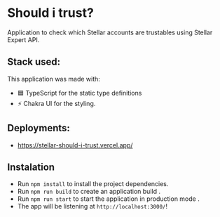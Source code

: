 # Should i trust?

Application to check which Stellar accounts are trustables using Stellar Expert API.

## Stack used:

This application was made with:

- 🟦 TypeScript for the static type definitions
- ⚡️ Chakra UI for the styling.

## Deployments:

- https://stellar-should-i-trust.vercel.app/

## Instalation

- Run `npm install` to install the project dependencies.
- Run `npm run build` to create an application build .
- Run `npm run start` to start the application in production mode .
- The app will be listening at `http://localhost:3000/`!
